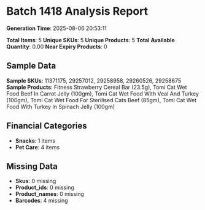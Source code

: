 # Batch 1418 Analysis Report

**Generation Time**: 2025-08-06 20:53:11

**Total Items**: 5
**Unique SKUs**: 5
**Unique Products**: 5
**Total Available Quantity**: 0.00
**Near Expiry Products**: 0

## Sample Data
**Sample SKUs**: 11371175, 29257012, 29258958, 29260526, 29258675
**Sample Products**: Fitness Strawberry Cereal Bar (23.5g), Tomi Cat Wet Food Beef In Carrot Jelly (100gm), Tomi Cat Wet Food With Veal And Turkey (100gm), Tomi Cat Wet Food For Sterilised Cats Beef (85gm), Tomi Cat Wet Food With Turkey In Spinach Jelly (100gm)

## Financial Categories
- **Snacks**: 1 items
- **Pet Care**: 4 items

## Missing Data
- **Skus**: 0 missing
- **Product_ids**: 0 missing
- **Product_names**: 0 missing
- **Barcodes**: 4 missing
